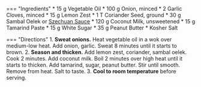 === "Ingredients"
    * 15 g Vegetable Oil
    * 100 g Onion, minced
    * 2 Garlic Cloves, minced
    * 15 g Lemon Zest
    * 1 T Coriander Seed, ground
    * 30 g Sambal Oelek or [Szechuan Sauce](szechuan-sauce.md)
    * 120 g Coconut Milk, unsweetened
    * 15 g Tamarind Paste
    * 15 g White Sugar
    * 35 g Peanut Butter
    * Kosher Salt

=== "Directions"
    1. **Sweat onions.** Heat vegetable oil in a wok over medium-low heat. Add onion, garlic. Sweat 8 minutes until it starts to brown.
    2. **Season and thicken.** Add lemon zest, coriander, sambal oelek. Cook 2 minutes. Add coconut milk. Boil 2 minutes over high heat until it starts to thicken. Add tamarind, sugar, peanut butter. Stir until smooth. Remove from heat. Salt to taste.
    3. **Cool to room temperature** before serving.

[^1]:
    Yeo, Chris. ["Garlic Peanut Sauce."](https://www.foodandwine.com/recipes/garlic-peanut-sauce). *Food & Wine.* May 2009.
